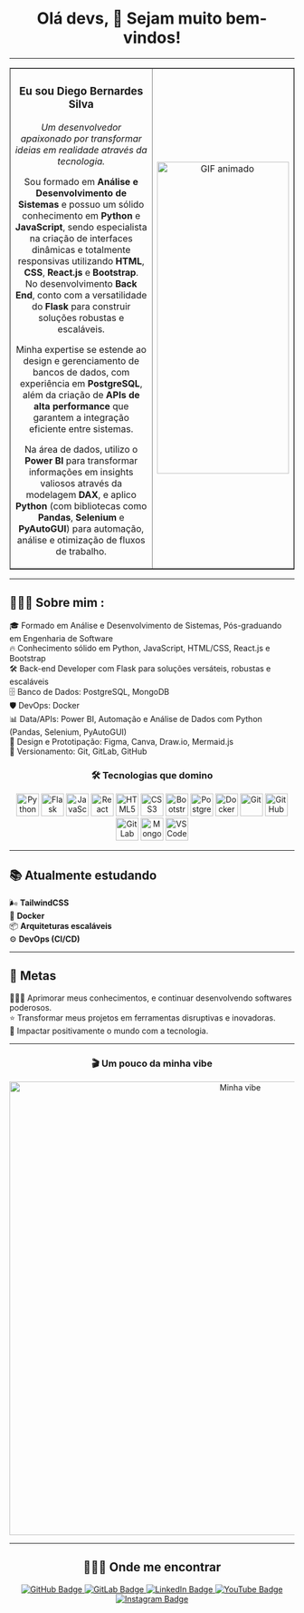 <h1 align="center">Olá devs, 👋 Sejam muito bem-vindos!</h1>

---

<table align="center" border="none">
  <tr>
    <td align="center" width="50%">
      
### Eu sou Diego Bernardes Silva

*Um desenvolvedor apaixonado por transformar ideias em realidade através da tecnologia.*

Sou formado em **Análise e Desenvolvimento de Sistemas** e possuo um sólido conhecimento em **Python** e **JavaScript**, sendo especialista na criação de interfaces dinâmicas e totalmente responsivas utilizando **HTML**, **CSS**, **React.js** e **Bootstrap**.  
No desenvolvimento **Back End**, conto com a versatilidade do **Flask** para construir soluções robustas e escaláveis.

Minha expertise se estende ao design e gerenciamento de bancos de dados, com experiência em **PostgreSQL**, além da criação de **APIs de alta performance** que garantem a integração eficiente entre sistemas.

Na área de dados, utilizo o **Power BI** para transformar informações em insights valiosos através da modelagem **DAX**, e aplico **Python** (com bibliotecas como **Pandas**, **Selenium** e **PyAutoGUI**) para automação, análise e otimização de fluxos de trabalho.

  </td>
  <td align="center" width="50%" padding="6px 6px 0 6px">
    <img src="https://media2.giphy.com/media/v1.Y2lkPTc5MGI3NjExdTltdjJ5b3l4N253Z3lvcjcxbjFiaDBjaGc4c3MwMmJjMDAxamE5YSZlcD12MV9pbnRlcm5hbF9naWZfYnlfaWQmY3Q9Zw/NaDfUq0PoLm7UAtUu1/giphy.gif" width="100%" height="550px" alt="GIF animado">
  </td>
  </tr>
</table>

---

## 👨🏽‍💻 Sobre mim :
🎓 Formado em Análise e Desenvolvimento de Sistemas, Pós-graduando em Engenharia de Software  
🔥 Conhecimento sólido em Python, JavaScript, HTML/CSS, React.js e Bootstrap  
🛠️ Back-end Developer com Flask para soluções versáteis, robustas e escaláveis  
🗄️ Banco de Dados: PostgreSQL, MongoDB  
🛡️ DevOps: Docker  
📊 Data/APIs: Power BI, Automação e Análise de Dados com Python (Pandas, Selenium, PyAutoGUI)  
🎨 Design e Prototipação: Figma, Canva, Draw.io, Mermaid.js  
🧹 Versionamento: Git, GitLab, GitHub

<h3 align="center">🛠️ Tecnologias que domino</h3>
<div align="center">
  <img src="https://cdn.jsdelivr.net/gh/devicons/devicon/icons/python/python-original.svg" height="40" alt="Python" />  
  <img src="https://cdn.jsdelivr.net/gh/devicons/devicon/icons/flask/flask-original.svg" height="40" alt="Flask" />  
  <img src="https://cdn.jsdelivr.net/gh/devicons/devicon/icons/javascript/javascript-original.svg" height="40" alt="JavaScript" />  
  <img src="https://cdn.jsdelivr.net/gh/devicons/devicon/icons/react/react-original.svg" height="40" alt="React" />  
  <img src="https://cdn.jsdelivr.net/gh/devicons/devicon/icons/html5/html5-original.svg" height="40" alt="HTML5" />  
  <img src="https://cdn.jsdelivr.net/gh/devicons/devicon/icons/css3/css3-original.svg" height="40" alt="CSS3" />  
  <img src="https://cdn.jsdelivr.net/gh/devicons/devicon/icons/bootstrap/bootstrap-original.svg" height="40" alt="Bootstrap" />  
  <img src="https://cdn.jsdelivr.net/gh/devicons/devicon/icons/postgresql/postgresql-original.svg" height="40" alt="PostgreSQL" />  
  <img src="https://cdn.jsdelivr.net/gh/devicons/devicon/icons/docker/docker-original.svg" height="40" alt="Docker" />  
  <img src="https://cdn.jsdelivr.net/gh/devicons/devicon/icons/git/git-original.svg" height="40" alt="Git" />  
  <img src="https://cdn.jsdelivr.net/gh/devicons/devicon/icons/github/github-original.svg" height="40" alt="GitHub" />  
  <img src="https://cdn.jsdelivr.net/gh/devicons/devicon/icons/gitlab/gitlab-original.svg" height="40" alt="GitLab" />  
  <img src="https://cdn.jsdelivr.net/gh/devicons/devicon/icons/mongodb/mongodb-original.svg" height="40" alt="MongoDB" />  
  <img src="https://cdn.jsdelivr.net/gh/devicons/devicon/icons/vscode/vscode-original.svg" height="40" alt="VSCode" />
</div>

---

## 📚 Atualmente estudando
🌬️ **TailwindCSS**  
🐳 **Docker**  
📦 **Arquiteturas escaláveis**  
⚙️ **DevOps (CI/CD)**

---

## 🎯 Metas
👨🏽‍💻 Aprimorar meus conhecimentos, e continuar desenvolvendo softwares poderosos.  
⭐ Transformar meus projetos em ferramentas disruptivas e inovadoras.  
🚀 Impactar positivamente o mundo com a tecnologia.  

---

<h3 align="center">🎬 Um pouco da minha vibe</h3>

<div align="center">
  <img src="https://media4.giphy.com/media/v1.Y2lkPTc5MGI3NjExOHM4cTVpdmk3Zmxhem51a2ZucGI1aTA3cmlpN3k0bzZ6a3Y5eWZjZCZlcD12MV9pbnRlcm5hbF9naWZfYnlfaWQmY3Q9Zw/9PalpZKlDt5iNfnFXT/giphy.gif" width="800px" alt="Minha vibe" />
</div>

---

<h2 align="center">👨🏽‍💻 Onde me encontrar</h2>

<p align="center">
  <a href="https://github.com/diegobernardessv/diegobernardessv.git" target="_blank">
    <img src="https://img.shields.io/badge/GitHub-000?style=for-the-badge&logo=github&logoColor=white&labelColor=000&color=000&borderRadius=8" alt="GitHub Badge" />
  </a>
  <a href="https://gitlab.com/diegobernardessv" target="_blank">
    <img src="https://img.shields.io/badge/GitLab-FC6D26?style=for-the-badge&logo=gitlab&logoColor=white&labelColor=FC6D26&color=FC6D26&borderRadius=8" alt="GitLab Badge" />
  </a>
  <a href="https://www.linkedin.com/feed/update/urn:li:activity:7319077828354809859/" target="_blank">
    <img src="https://img.shields.io/badge/LinkedIn-0077B5?style=for-the-badge&logo=linkedin&logoColor=white&labelColor=0077B5&color=0077B5&borderRadius=8" alt="LinkedIn Badge" />
  </a>  
  <a href="https://youtube.com/@diegobernardestv?si=7fnjgJmq_bSsY3Cg" target="_blank">
    <img src="https://img.shields.io/badge/Youtube-FF0000?style=for-the-badge&logo=youtube&logoColor=white&labelColor=FF0000&color=FF0000&borderRadius=8" alt="YouTube Badge" />
  </a>
  <a href="https://instagram.com/diegobernardestv" target="_blank">
    <img src="https://img.shields.io/badge/Instagram-6c156c?style=for-the-badge&logo=instagram&logoColor=white&labelColor=6c156c&color=6c156c&borderRadius=8" alt="Instagram Badge" />
  </a>
</p>
